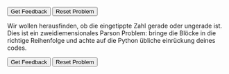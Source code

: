 <div id="Hello_World-sortableTrash" class="sortable-code"></div> 
<div id="Hello_World-sortable" class="sortable-code"></div> 
<div style="clear:both;"></div> 
<p> 
    <input id="Hello_World-feedbackLink" value="Get Feedback" type="button" /> 
    <input id="Hello_World-newInstanceLink" value="Reset Problem" type="button" /> 
</p> 
Wir wollen herausfinden, ob die eingetippte Zahl gerade oder ungerade ist.
Dies ist ein zweidiemensionales Parson Problem: bringe die Blöcke in die richtige Reihenfolge und achte auf die Python übliche einrückung deines codes. 
<script type="text/javascript"> 
(function(){
  var initial = "public static void main(String args[])\n" +
    "{\n" +
    "System.out.println(&quot;Hello World!&quot;)\n" +
    "}\n" +
    "print(Hello World!) #distractor";
  var parsonsPuzzle = new ParsonsWidget({
    "sortableId": "Hello_World-sortable",
    "max_wrong_lines": 10,
    "grader": ParsonsWidget._graders.LineBasedGrader,
    "exec_limit": 2500,
    "can_indent": false,
    "x_indent": 50,
    "lang": "en",
    "show_feedback": true,
    "trashId": "Hello_World-sortableTrash"
  });
  parsonsPuzzle.init(initial);
  parsonsPuzzle.shuffleLines();
  $("#Hello_World-newInstanceLink").click(function(event){ 
      event.preventDefault(); 
      parsonsPuzzle.shuffleLines(); 
  }); 
  $("#Hello_World-feedbackLink").click(function(event){ 
      event.preventDefault(); 
      parsonsPuzzle.getFeedback(); 
  }); 
})(); 
</script>

<div id="sortableTrash" class="sortable-code"></div> 
<div id="sortable" class="sortable-code"></div> 
<div style="clear:both;"></div> 
<p> 
    <input id="feedbackLink" value="Get Feedback" type="button" /> 
    <input id="newInstanceLink" value="Reset Problem" type="button" /> 
</p> 
<script type="text/javascript"> 
(function(){
  var initial = "num = input(&quot;Wähle eine Zahl: &quot;)\n" +
    "mod = num % 2\n" +
    "if mod &gt; 0:\n" +
    "    print(&quot;Deine Zahl ist ungerade.&quot;)\n" +
    "else:\n" +
    "    print(&quot;Deine Zahl ist gerade.&quot;)\n" +
    "print(Deine Zahl ist ungerade.) #distractor\n" +
    "print(Deine Zahl ist gerade.) #distractor";
  var parsonsPuzzle = new ParsonsWidget({
    "sortableId": "sortable",
    "max_wrong_lines": 10,
    "grader": ParsonsWidget._graders.LineBasedGrader,
    "exec_limit": 2500,
    "can_indent": true,
    "x_indent": 50,
    "lang": "en",
    "show_feedback": true,
    "trashId": "sortableTrash"
  });
  parsonsPuzzle.init(initial);
  parsonsPuzzle.shuffleLines();
  $("#newInstanceLink").click(function(event){ 
      event.preventDefault(); 
      parsonsPuzzle.shuffleLines(); 
  }); 
  $("#feedbackLink").click(function(event){ 
      event.preventDefault(); 
      parsonsPuzzle.getFeedback(); 
  }); 
})(); 
</script>
